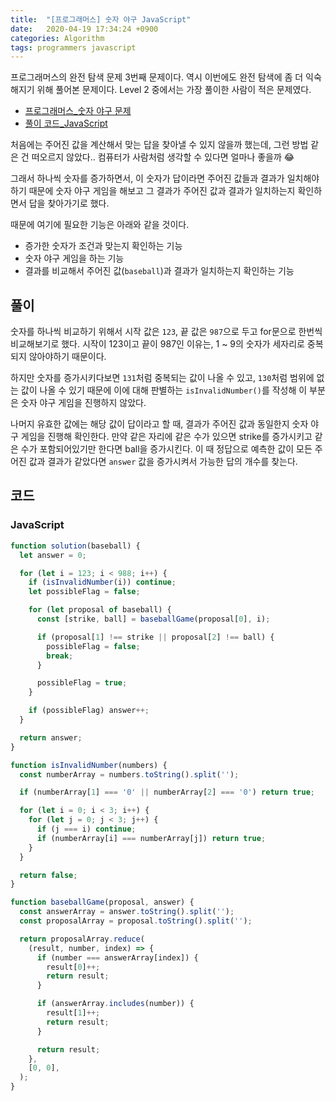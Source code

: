 ```yaml
---
title:  "[프로그래머스] 숫자 야구 JavaScript"
date:   2020-04-19 17:34:24 +0900
categories: Algorithm
tags: programmers javascript
---
```


프로그래머스의 완전 탐색 문제 3번째 문제이다. 역시 이번에도 완전 탐색에 좀 더 익숙해지기 위해 풀어본 문제이다. Level 2 중에서는 가장 풀이한 사람이 적은 문제였다.

- [프로그래머스_숫자 야구 문제](https://programmers.co.kr/learn/courses/30/lessons/42841)
- [풀이 코드_JavaScript](https://github.com/2ssue/Algorithm/Programmers/42841.js)

처음에는 주어진 값을 계산해서 맞는 답을 찾아낼 수 있지 않을까 했는데, 그런 방법 같은 건 떠오르지 않았다.. 컴퓨터가 사람처럼 생각할 수 있다면 얼마나 좋을까 😂

그래서 하나씩 숫자를 증가하면서, 이 숫자가 답이라면 주어진 값들과 결과가 일치해야 하기 때문에 숫자 야구 게임을 해보고 그 결과가 주어진 값과 결과가 일치하는지 확인하면서 답을 찾아가기로 했다. 

때문에 여기에 필요한 기능은 아래와 같을 것이다. 

- 증가한 숫자가 조건과 맞는지 확인하는 기능
- 숫자 야구 게임을 하는 기능
- 결과를 비교해서 주어진 값(`baseball`)과 결과가 일치하는지 확인하는 기능

## 풀이

숫자를 하나씩 비교하기 위해서 시작 값은 `123`, 끝 값은 `987`으로 두고 for문으로 한번씩 비교해보기로 했다. 시작이 123이고 끝이 987인 이유는, 1 ~ 9의 숫자가 세자리로 중복되지 않아야하기 때문이다. 

하지만 숫자를 증가시키다보면 `131`처럼 중복되는 값이 나올 수 있고, `130`처럼 범위에 없는 값이 나올 수 있기 때문에 이에 대해 판별하는 `isInvalidNumber()`를 작성해 이 부분은 숫자 야구 게임을 진행하지 않았다.

나머지 유효한 값에는 해당 값이 답이라고 할 때, 결과가 주어진 값과 동일한지 숫자 야구 게임을 진행해 확인한다. 만약 같은 자리에 같은 수가 있으면 strike를 증가시키고 같은 수가 포함되어있기만 한다면 ball을 증가시킨다. 이 때 정답으로 예측한 값이 모든 주어진 값과 결과가 같았다면 `answer` 값을 증가시켜서 가능한 답의 개수를 찾는다.

## 코드
### JavaScript
```javascript
function solution(baseball) {
  let answer = 0;

  for (let i = 123; i < 988; i++) {
    if (isInvalidNumber(i)) continue;
    let possibleFlag = false;

    for (let proposal of baseball) {
      const [strike, ball] = baseballGame(proposal[0], i);

      if (proposal[1] !== strike || proposal[2] !== ball) {
        possibleFlag = false;
        break;
      }

      possibleFlag = true;
    }

    if (possibleFlag) answer++;
  }

  return answer;
}

function isInvalidNumber(numbers) {
  const numberArray = numbers.toString().split('');

  if (numberArray[1] === '0' || numberArray[2] === '0') return true;

  for (let i = 0; i < 3; i++) {
    for (let j = 0; j < 3; j++) {
      if (j === i) continue;
      if (numberArray[i] === numberArray[j]) return true;
    }
  }

  return false;
}

function baseballGame(proposal, answer) {
  const answerArray = answer.toString().split('');
  const proposalArray = proposal.toString().split('');

  return proposalArray.reduce(
    (result, number, index) => {
      if (number === answerArray[index]) {
        result[0]++;
        return result;
      }

      if (answerArray.includes(number)) {
        result[1]++;
        return result;
      }

      return result;
    },
    [0, 0],
  );
}
```